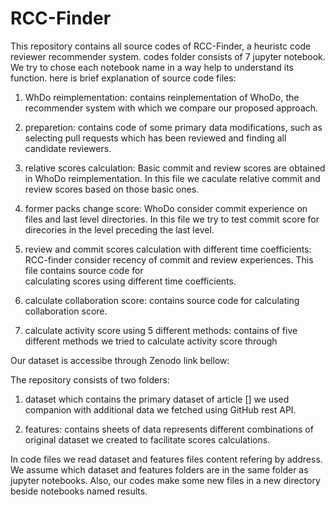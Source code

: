 # RCC-Finder
This repository contains all source codes of RCC-Finder, a heuristc code reviewer recommender system. codes folder consists of 7 jupyter notebook. We try to chose each notebook name in a way help to understand its function. here is  brief explanation of source code files:
  
  1) WhDo reimplementation: contains reinplementation of WhoDo, the recommender system with which we compare our proposed approach.
  
  2) preparetion: contains code of some primary data modifications, such as selecting pull requests which has been reviewed and finding all candidate reviewers.
  
  3) relative scores calculation: Basic commit and review scores are obtained in WhoDo reimplementation. In this file we caculate relative commit and review scores based on 
  those   basic ones. 
  
  4) former packs change score: WhoDo consider commit experience on files and last level directories. In this file we try to test commit score for direcories in the level 
  preceding the last level.
  
  5) review and commit scores calculation with different time coefficients: RCC-finder consider recency of commit and review experiences. This file contains source code for   
  calculating scores using different time coefficients. 
  
  6) calculate collaboration score: contains source code for calculating collaboration score.
  
  7) calculate activity score using 5 different methods: contains of five different methods we tried to calculate activity score through
  
Our dataset is accessibe through Zenodo link bellow:

The repository consists of two folders: 

  1) dataset which contains the primary dataset of article [] we used companion with additional data we fetched using GitHub rest API. 
  
  2) features: contains sheets of data represents different combinations of original dataset we created to facilitate scores calculations.
  
In code files we read dataset and features files content refering by address. We assume which dataset and features folders are in the same folder as jupyter notebooks. Also, our codes make some new files in a new directory beside notebooks named results.
